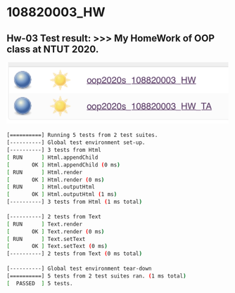 # 108820003_HW

## Hw-03 Test result: >>>  My HomeWork of OOP class at NTUT 2020.

![img](./images/success.png)

```bash
[==========] Running 5 tests from 2 test suites.
[----------] Global test environment set-up.
[----------] 3 tests from Html
[ RUN      ] Html.appendChild
[       OK ] Html.appendChild (0 ms)
[ RUN      ] Html.render
[       OK ] Html.render (0 ms)
[ RUN      ] Html.outputHtml
[       OK ] Html.outputHtml (1 ms)
[----------] 3 tests from Html (1 ms total)

[----------] 2 tests from Text
[ RUN      ] Text.render
[       OK ] Text.render (0 ms)
[ RUN      ] Text.setText
[       OK ] Text.setText (0 ms)
[----------] 2 tests from Text (0 ms total)

[----------] Global test environment tear-down
[==========] 5 tests from 2 test suites ran. (1 ms total)
[  PASSED  ] 5 tests.
```
